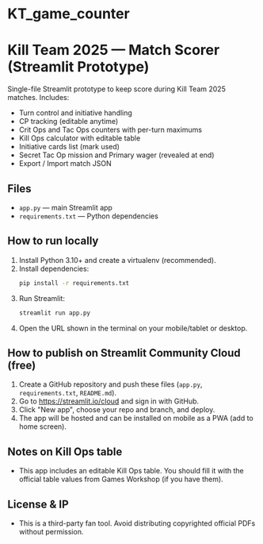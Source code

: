 # KT_game_counter
# Kill Team 2025 — Match Scorer (Streamlit Prototype)

Single-file Streamlit prototype to keep score during Kill Team 2025 matches. Includes:
- Turn control and initiative handling
- CP tracking (editable anytime)
- Crit Ops and Tac Ops counters with per-turn maximums
- Kill Ops calculator with editable table
- Initiative cards list (mark used)
- Secret Tac Op mission and Primary wager (revealed at end)
- Export / Import match JSON

## Files
- `app.py` — main Streamlit app
- `requirements.txt` — Python dependencies

## How to run locally
1. Install Python 3.10+ and create a virtualenv (recommended).
2. Install dependencies:
   ```bash
   pip install -r requirements.txt
   ```
3. Run Streamlit:
   ```bash
   streamlit run app.py
   ```
4. Open the URL shown in the terminal on your mobile/tablet or desktop.

## How to publish on Streamlit Community Cloud (free)
1. Create a GitHub repository and push these files (`app.py`, `requirements.txt`, `README.md`).
2. Go to https://streamlit.io/cloud and sign in with GitHub.
3. Click "New app", choose your repo and branch, and deploy.
4. The app will be hosted and can be installed on mobile as a PWA (add to home screen).

## Notes on Kill Ops table
- This app includes an editable Kill Ops table. You should fill it with the official table values from Games Workshop (if you have them).

## License & IP
- This is a third-party fan tool. Avoid distributing copyrighted official PDFs without permission.
